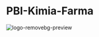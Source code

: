 # PBI-Kimia-Farma

![logo-removebg-preview](https://github.com/user-attachments/assets/186ae3bc-1f1a-4736-8df1-4d0a461abf88)
